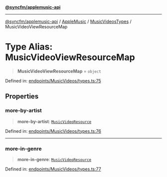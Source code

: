 [**@syncfm/applemusic-api**](../../../../../../README.md)

***

[@syncfm/applemusic-api](../../../../../../globals.md) / [AppleMusic](../../../README.md) / [MusicVideosTypes](../README.md) / MusicVideoViewResourceMap

# Type Alias: MusicVideoViewResourceMap

> **MusicVideoViewResourceMap** = `object`

Defined in: [endpoints/MusicVideos/types.ts:75](https://github.com/sync-fm/applemusic-api/blob/9ff258d5e3837a0cb0f9914911c5614d92f344ed/src/endpoints/MusicVideos/types.ts#L75)

## Properties

### more-by-artist

> **more-by-artist**: [`MusicVideoResource`](MusicVideoResource.md)

Defined in: [endpoints/MusicVideos/types.ts:76](https://github.com/sync-fm/applemusic-api/blob/9ff258d5e3837a0cb0f9914911c5614d92f344ed/src/endpoints/MusicVideos/types.ts#L76)

***

### more-in-genre

> **more-in-genre**: [`MusicVideoResource`](MusicVideoResource.md)

Defined in: [endpoints/MusicVideos/types.ts:77](https://github.com/sync-fm/applemusic-api/blob/9ff258d5e3837a0cb0f9914911c5614d92f344ed/src/endpoints/MusicVideos/types.ts#L77)
